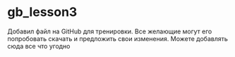 # gb_lesson3
Добавил файл на GitHub для тренировки.
Все желающие могут его попробовать скачать и предложить свои изменения.
Можете добавлять сюда все что угодно
